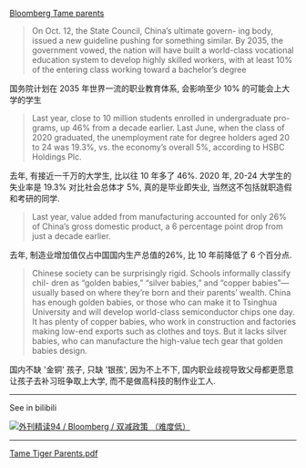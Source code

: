 [Bloomberg Tame parents](https://github.com/bxb100/blog/issues/1)

> On Oct. 12, the State Council, China’s ultimate govern- ing body, issued a new guideline pushing for something similar. By 2035, the government vowed, the nation will have built a world-class vocational education system to develop highly skilled workers, with at least 10% of the entering class working toward a bachelor’s degree

国务院计划在 2035 年世界一流的职业教育体系, 会影响至少 10% 的可能会上大学的学生

>Last year, close to 10 million students enrolled in undergraduate pro-grams, up 46% from a decade earlier. Last June, when the class of 2020 graduated, the unemployment rate for degree holders aged 20 to 24 was 19.3%, vs. the economy’s overall 5%, according to HSBC Holdings Plc.

去年, 有接近一千万的大学生, 比以往 10 年多了 46%. 2020 年, 20-24 大学生的失业率是 19.3% 对比社会总体才 5%, 真的是毕业即失业, 当然这不包括就职造假和考研的同学.

> Last year, value added from manufacturing accounted for only 26% of China’s gross domestic product, a 6 percentage point drop from just a decade earlier.

去年, 制造业增加值仅占中国国内生产总值的26%, 比 10 年前降低了 6 个百分点.

> Chinese society can be surprisingly rigid. Schools informally classify chil- dren as “golden babies,” “silver babies,” and “copper babies”—usually based on where they’re born and their parents’ wealth. China has enough golden babies, or those who can make it to Tsinghua University and will develop world-class semiconductor chips one day. It has plenty of copper babies, who work in construction and factories making low-end exports such as clothes and toys. But it lacks silver babies, who can manufacture the high-value tech gear that golden babies design.

国内不缺 '金铜' 孩子, 只缺 '银孩', 因为不上不下, 国内职业歧视导致父母都更愿意让孩子去补习班争取上大学, 而不是做高科技的制作业工人.

---

<a id="issuecomment-988763737"></a>
See in bilibili

[![外刊精读94 / Bloomberg / 双减政策 （难度低）](https://i0.hdslb.com/bfs/archive/206c4af5ba531a3415c72f8bb3ad106aacaf32a2.jpg@406w_254h_1e_1c.webp)](https://www.bilibili.com/video/BV1x34y1X7Ji?share_source=copy_web)

---

<a id="issuecomment-988765421"></a>
[Tame Tiger Parents.pdf](https://github.com/bxb100/blog/files/7675953/Tame.Tiger.Parents.pdf)

